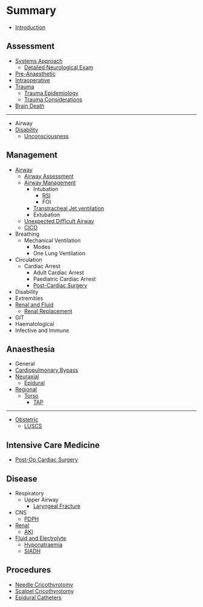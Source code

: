 # Summary

* [Introduction](README.md)

## Assessment

* [Systems Approach](/assessment/physician-approach.md)
  * [Detailed Neurological Exam](/assessment/neurological-exam.md)
* [Pre-Anaesthetic](/assessment/pre-anaesthetic.md)
* [Intraoperative](/assessment/intraoperative.md)
* [Trauma](/assessment/trauma.md)
	* [Trauma Epidemiology](/assessment/trauma-epi.md)
	* [Trauma Considerations](/assessment/trauma-considerations.md)
* [Brain Death](/assessment/braindeath.md)

---

* Airway
* [Disability](/assessment/neuro/unconscious.md#id)
	* [Unconsciousness](/assessment/neuro/unconscious.md)

## Management

* [Airway](/management/airway/airway-assessment.md#id)
	* [Airway Assessment](/management/airway/airway-assessment.md)
	* [Airway Management](/management/airway/airway-management.md)
  		* Intubation
  			* [RSI](/management/airway/rsi.md)
  			* FOI
      	* [Transtracheal Jet ventilation](/management/airway/jet-ventilation.md)
  		* Extubation
    * [Unexpected Difficult Airway](/management/airway/difficult-airway.md)
    * [CICO](/management/airway/cico.md)
* Breathing
	* Mechanical Ventilation
    	* Modes
    	* One Lung Ventilation
* Circulation
	* Cardiac Arrest
		* Adult Cardiac Arrest
		* Paediatric Cardiac Arrest
		* [Post-Cardiac Surgery](/management/cvs/post-cthr.md)
* Disability
* Extremities
* [Renal and Fluid](/management/renal/rrt.md#id)
	* [Renal Replacement](/management/renal/rrt.md)
* GIT
* Haematological
* Infective and Immune

## Anaesthesia
* General
* [Cardiopulmonary Bypass](/anaesthesia/cthr/cpb.md)
* [Neuraxial](/anaesthesia/regional/epidural.md#id)
	* [Epidural](/anaesthesia/regional/epidural.md)
* [Regional](/anaesthesia/regional/tap.md#id)
	* [Torso](/anaesthesia/regional/tap.md#id)
		* [TAP](/anaesthesia/regional/tap.md)

---

* [Obstetric](/anaesthesia/obs/luscs.md#id)
	* [LUSCS](/anaesthesia/obs/luscs.md)


## Intensive Care Medicine
* [Post-Op Cardiac Surgery](/intensive-care/postop-cthr.md)

## Disease
* Respiratory
	* Upper Airway
		* [Laryngeal Fracture](/disease/respiratory/upper-airway/laryngeal-fracture.md)
* CNS
	* [PDPH](/disease/cns/pdph.md)
* [Renal](/disease/renal/aki.md#id)
	* [AKI](/disease/renal/aki.md)
* [Fluid and Electrolyte](/disease/fluid/hypona.md#id)
	* [Hyponatraemia](/disease/fluid/hypona.md)
	* [SIADH](/disease/fluid/siadh.md)


## Procedures
* [Needle Cricothyrotomy](procedures/needle-cricothyrotomy.md)
* [Scalpel Cricothyrotomy](procedures/scalpel-cricothyrotomy.md)
* [Epidural Catheters](procedures/epidural_insertion.md)

